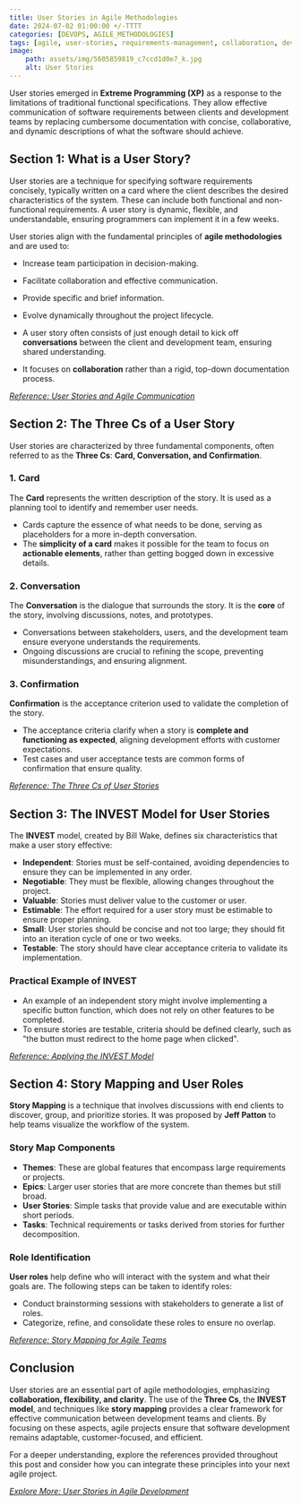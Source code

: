 ```yaml
---
title: User Stories in Agile Methodologies 
date: 2024-07-02 01:00:00 +/-TTTT
categories: [DEVOPS, AGILE_METHODOLOGIES]
tags: [agile, user-stories, requirements-management, collaboration, devops]
image:
    path: assets/img/5605859819_c7ccd1d0e7_k.jpg
    alt: User Stories
---
```


User stories emerged in **Extreme Programming (XP)** as a response to the limitations of traditional functional specifications. They allow effective communication of software requirements between clients and development teams by replacing cumbersome documentation with concise, collaborative, and dynamic descriptions of what the software should achieve.

## Section 1: What is a User Story?

User stories are a technique for specifying software requirements concisely, typically written on a card where the client describes the desired characteristics of the system. These can include both functional and non-functional requirements. A user story is dynamic, flexible, and understandable, ensuring programmers can implement it in a few weeks.

User stories align with the fundamental principles of **agile methodologies** and are used to:

- Increase team participation in decision-making.
- Facilitate collaboration and effective communication.
- Provide specific and brief information.
- Evolve dynamically throughout the project lifecycle.

- A user story often consists of just enough detail to kick off **conversations** between the client and development team, ensuring shared understanding.
- It focuses on **collaboration** rather than a rigid, top-down documentation process.

*[Reference: User Stories and Agile Communication](https://www.agilealliance.org/glossary/user-stories/)*

## Section 2: The Three Cs of a User Story

User stories are characterized by three fundamental components, often referred to as the **Three Cs**: **Card, Conversation, and Confirmation**.

### 1. Card
The **Card** represents the written description of the story. It is used as a planning tool to identify and remember user needs.

- Cards capture the essence of what needs to be done, serving as placeholders for a more in-depth conversation.
- The **simplicity of a card** makes it possible for the team to focus on **actionable elements**, rather than getting bogged down in excessive details.

### 2. Conversation
The **Conversation** is the dialogue that surrounds the story. It is the **core** of the story, involving discussions, notes, and prototypes.

- Conversations between stakeholders, users, and the development team ensure everyone understands the requirements.
- Ongoing discussions are crucial to refining the scope, preventing misunderstandings, and ensuring alignment.

### 3. Confirmation
**Confirmation** is the acceptance criterion used to validate the completion of the story.

- The acceptance criteria clarify when a story is **complete and functioning as expected**, aligning development efforts with customer expectations.
- Test cases and user acceptance tests are common forms of confirmation that ensure quality.

*[Reference: The Three Cs of User Stories](https://www.agilealliance.org/glossary/three-cs/)*

## Section 3: The INVEST Model for User Stories

The **INVEST** model, created by Bill Wake, defines six characteristics that make a user story effective:

- **Independent**: Stories must be self-contained, avoiding dependencies to ensure they can be implemented in any order.
- **Negotiable**: They must be flexible, allowing changes throughout the project.
- **Valuable**: Stories must deliver value to the customer or user.
- **Estimable**: The effort required for a user story must be estimable to ensure proper planning.
- **Small**: User stories should be concise and not too large; they should fit into an iteration cycle of one or two weeks.
- **Testable**: The story should have clear acceptance criteria to validate its implementation.

### Practical Example of INVEST

- An example of an independent story might involve implementing a specific button function, which does not rely on other features to be completed.
- To ensure stories are testable, criteria should be defined clearly, such as "the button must redirect to the home page when clicked".

*[Reference: Applying the INVEST Model](https://www.agilealliance.org/glossary/invest/)*

## Section 4: Story Mapping and User Roles

**Story Mapping** is a technique that involves discussions with end clients to discover, group, and prioritize stories. It was proposed by **Jeff Patton** to help teams visualize the workflow of the system.

### Story Map Components

- **Themes**: These are global features that encompass large requirements or projects.
- **Epics**: Larger user stories that are more concrete than themes but still broad.
- **User Stories**: Simple tasks that provide value and are executable within short periods.
- **Tasks**: Technical requirements or tasks derived from stories for further decomposition.

### Role Identification

**User roles** help define who will interact with the system and what their goals are. The following steps can be taken to identify roles:

- Conduct brainstorming sessions with stakeholders to generate a list of roles.
- Categorize, refine, and consolidate these roles to ensure no overlap.

*[Reference: Story Mapping for Agile Teams](https://www.agilealliance.org/glossary/story-mapping/)*

## Conclusion

User stories are an essential part of agile methodologies, emphasizing **collaboration, flexibility, and clarity**. The use of the **Three Cs**, the **INVEST model**, and techniques like **story mapping** provides a clear framework for effective communication between development teams and clients. By focusing on these aspects, agile projects ensure that software development remains adaptable, customer-focused, and efficient.

For a deeper understanding, explore the references provided throughout this post and consider how you can integrate these principles into your next agile project.

*[Explore More: User Stories in Agile Development](https://www.agilealliance.org/glossary/user-story-template/)*